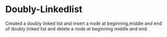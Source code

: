 # Doubly-Linkedlist
Created a doubly linked list and insert a node at beginning,middle and end of doubly linked list and delete a node at beginning middle and end.
